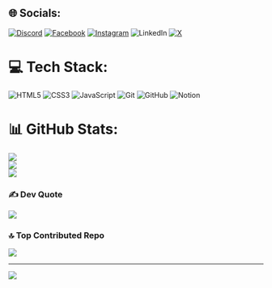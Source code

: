 
## 🌐 Socials:
[![Discord](https://img.shields.io/badge/Discord-%237289DA.svg?logo=discord&logoColor=white)](https://discord.gg/cedrick.g) [![Facebook](https://img.shields.io/badge/Facebook-%231877F2.svg?logo=Facebook&logoColor=white)](https://facebook.com/cedrickpaul.gliban) [![Instagram](https://img.shields.io/badge/Instagram-%23E4405F.svg?logo=Instagram&logoColor=white)](https://instagram.com/cedrickpaulll) ![LinkedIn](https://img.shields.io/badge/LinkedIn-%230077B5.svg?logo=linkedin&logoColor=white) [![X](https://img.shields.io/badge/X-black.svg?logo=X&logoColor=white)](https://x.com/ceddiee7) 

# 💻 Tech Stack:
![HTML5](https://img.shields.io/badge/html5-%23E34F26.svg?style=for-the-badge&logo=html5&logoColor=white) ![CSS3](https://img.shields.io/badge/css3-%231572B6.svg?style=for-the-badge&logo=css3&logoColor=white) ![JavaScript](https://img.shields.io/badge/javascript-%23323330.svg?style=for-the-badge&logo=javascript&logoColor=%23F7DF1E) ![Git](https://img.shields.io/badge/git-%23F05033.svg?style=for-the-badge&logo=git&logoColor=white) ![GitHub](https://img.shields.io/badge/github-%23121011.svg?style=for-the-badge&logo=github&logoColor=white) ![Notion](https://img.shields.io/badge/Notion-%23000000.svg?style=for-the-badge&logo=notion&logoColor=white)
# 📊 GitHub Stats:
![](https://github-readme-stats.vercel.app/api?username=ceddieee&theme=merko&hide_border=false&include_all_commits=false&count_private=false)<br/>
![](https://github-readme-streak-stats.herokuapp.com/?user=ceddieee&theme=merko&hide_border=false)<br/>
![](https://github-readme-stats.vercel.app/api/top-langs/?username=ceddieee&theme=merko&hide_border=false&include_all_commits=false&count_private=false&layout=compact)

### ✍️ Dev Quote
![](https://quotes-github-readme.vercel.app/api?type=horizontal&theme=merko)

### 🔝 Top Contributed Repo
![](https://github-contributor-stats.vercel.app/api?username=ceddieee&limit=5&theme=merko&combine_all_yearly_contributions=true)

---
[![](https://visitcount.itsvg.in/api?id=ceddieee&icon=0&color=0)](https://visitcount.itsvg.in)

<!-- Proudly created with GPRM ( https://gprm.itsvg.in ) -->
